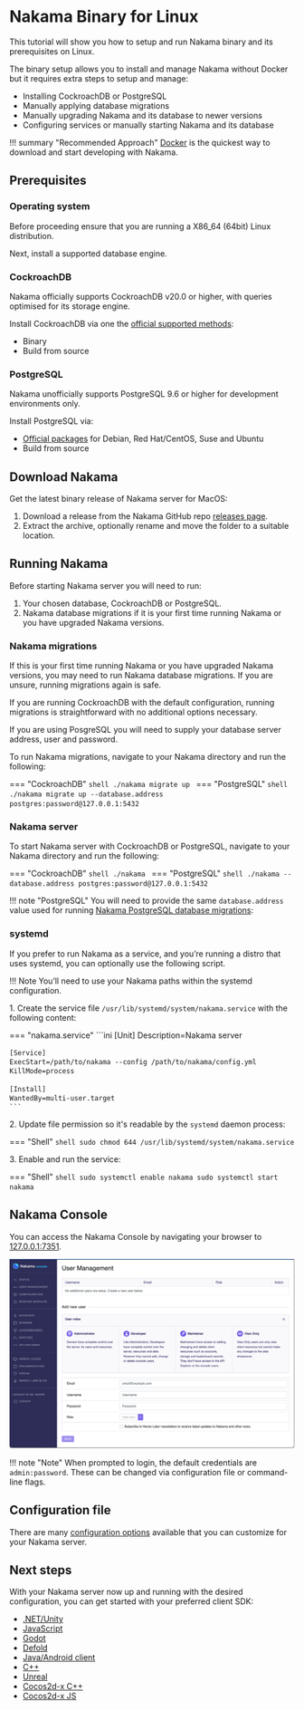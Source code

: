 # Nakama Binary for Linux

This tutorial will show you how to setup and run Nakama binary and its prerequisites on Linux.

The binary setup allows you to install and manage Nakama without Docker but it requires extra steps to setup and manage:

* Installing CockroachDB or PostgreSQL
* Manually applying database migrations
* Manually upgrading Nakama and its database to newer versions
*	Configuring services or manually starting Nakama and its database

!!! summary "Recommended Approach"
	[Docker](docker-quickstart.md) is the quickest way to download and start developing with Nakama.

## Prerequisites

### Operating system

Before proceeding ensure that you are running a X86_64 (64bit) Linux distribution.

Next, install a supported database engine.

### CockroachDB

Nakama officially supports CockroachDB v20.0 or higher, with queries optimised for its storage engine.

Install CockroachDB via one the [official supported methods](https://www.cockroachlabs.com/docs/stable/install-cockroachdb.html):

* Binary
* Build from source

### PostgreSQL

Nakama unofficially supports PostgreSQL 9.6 or higher for development environments only.

Install PostgreSQL via:

* [Official packages](https://www.postgresql.org/download/) for Debian, Red Hat/CentOS, Suse and Ubuntu
* Build from source

## Download Nakama

Get the latest binary release of Nakama server for MacOS:

1. Download a release from the Nakama GitHub repo [releases page](https://github.com/heroiclabs/nakama/releases).
2. Extract the archive, optionally rename and move the folder to a suitable location.

## Running Nakama

Before starting Nakama server you will need to run:

1. Your chosen database, CockroachDB or PostgreSQL.
2. Nakama database migrations if it is your first time running Nakama or you have upgraded Nakama versions.

### Nakama migrations

If this is your first time running Nakama or you have upgraded Nakama versions, you may need to run Nakama database migrations. If you are unsure, running migrations again is safe.

If you are running CockroachDB with the default configuration, running migrations is straightforward with no additional options necessary.

If you are using PosgreSQL you will need to supply your database server address, user and password.

To run Nakama migrations, navigate to your Nakama directory and run the following:

=== "CockroachDB"
	```shell
	./nakama migrate up
	```
=== "PostgreSQL"
	```shell
	./nakama migrate up --database.address postgres:password@127.0.0.1:5432
	```

### Nakama server

To start Nakama server with CockroachDB or PostgreSQL, navigate to your Nakama directory and run the following:

=== "CockroachDB"
	```shell
	./nakama
	```
=== "PostgreSQL"
	```shell
	./nakama --database.address postgres:password@127.0.0.1:5432
	```

!!! note "PostgreSQL"
	You will need to provide the same `database.address` value used for running [Nakama PostgreSQL database migrations](#nakama-migrations):

### systemd

If you prefer to run Nakama as a service, and you’re running a distro that uses systemd, you can optionally use the following script.

!!! Note
    You’ll need to use your Nakama paths within the systemd configuration.

1\. Create the service file `/usr/lib/systemd/system/nakama.service` with the following content:

=== "nakama.service"
	```ini
	[Unit]
	Description=Nakama server

	[Service]
	ExecStart=/path/to/nakama --config /path/to/nakama/config.yml
	KillMode=process

	[Install]
	WantedBy=multi-user.target
	```

2\. Update file permission so it's readable by the `systemd` daemon process:

=== "Shell"
	```shell
	sudo chmod 644 /usr/lib/systemd/system/nakama.service
	```

3\. Enable and run the service:

=== "Shell"
	```shell
	sudo systemctl enable nakama
	sudo systemctl start nakama
	```

## Nakama Console

You can access the Nakama Console by navigating your browser to [127.0.0.1:7351](http://127.0.0.1:7351).

![Nakama console](images/install/docker/nakama-console.png)

!!! note "Note"
	When prompted to login, the default credentials are `admin:password`. These can be changed via configuration file or command-line flags.

## Configuration file

There are many [configuration options](configuration.md) available that you can customize for your Nakama server.

## Next steps

With your Nakama server now up and running with the desired configuration, you can get started with your preferred client SDK:

* [.NET/Unity](../client-libraries/unity-client-guide.md)
* [JavaScript](../client-libraries/javascript-client-guide.md)
* [Godot](../client-libraries/godot-client-guide.md)
* [Defold](../client-libraries/defold-client-guide.md)
* [Java/Android client](../client-libraries/android-java-client-guide.md)
* [C++](../client-libraries/cpp-client-guide.md)
* [Unreal](../client-libraries/unreal-client-guide.md)
* [Cocos2d-x C++](../client-libraries/cocos2d-x-client-guide.md)
* [Cocos2d-x JS](../client-libraries/cocos2d-x-js-client-guide.md)
